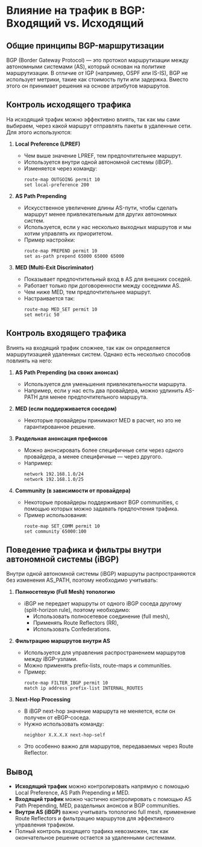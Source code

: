 # Влияние на трафик в BGP: Входящий vs. Исходящий

## Общие принципы BGP-маршрутизации
BGP (Border Gateway Protocol) — это протокол маршрутизации между автономными системами (AS), который основан на политике маршрутизации. В отличие от IGP (например, OSPF или IS-IS), BGP не использует метрики, такие как стоимость пути или задержка. Вместо этого он принимает решения на основе атрибутов маршрутов.

## Контроль исходящего трафика
На исходящий трафик можно эффективно влиять, так как мы сами выбираем, через какой маршрут отправлять пакеты в удаленные сети. Для этого используются:

1. **Local Preference (LPREF)**
   - Чем выше значение LPREF, тем предпочтительнее маршрут.
   - Используется внутри одной автономной системы (iBGP).
   - Изменяется через команду:
     ```
     route-map OUTGOING permit 10
     set local-preference 200
     ```

2. **AS Path Prepending**
   - Искусственное увеличение длины AS-пути, чтобы сделать маршрут менее привлекательным для других автономных систем.
   - Используется, если у нас несколько выходных маршрутов и мы хотим управлять их приоритетом.
   - Пример настройки:
     ```
     route-map PREPEND permit 10
     set as-path prepend 65000 65000 65000
     ```

3. **MED (Multi-Exit Discriminator)**
   - Показывает предпочтительный вход в AS для внешних соседей.
   - Работает только при договоренности между соседними AS.
   - Чем ниже MED, тем предпочтительнее маршрут.
   - Настраивается так:
     ```
     route-map MED_SET permit 10
     set metric 50
     ```

## Контроль входящего трафика
Влиять на входящий трафик сложнее, так как он определяется маршрутизацией удаленных систем. Однако есть несколько способов повлиять на него:

1. **AS Path Prepending (на своих анонсах)**
   - Используется для уменьшения привлекательности маршрута.
   - Например, если у нас есть два провайдера, можно удлинить AS-PATH для менее предпочтительного маршрута.

2. **MED (если поддерживается соседом)**
   - Некоторые провайдеры принимают MED в расчет, но это не гарантированное решение.

3. **Раздельная анонсация префиксов**
   - Можно анонсировать более специфичные сети через одного провайдера, а менее специфичные — через другого.
   - Например:
     ```
     network 192.168.1.0/24
     network 192.168.1.0/25
     ```

4. **Community (в зависимости от провайдера)**
   - Некоторые провайдеры поддерживают BGP communities, с помощью которых можно задавать предпочтения трафика.
   - Пример использования:
     ```
     route-map SET_COMM permit 10
     set community 65000:100
     ```

## Поведение трафика и фильтры внутри автономной системы (iBGP)
Внутри одной автономной системы (iBGP) маршруты распространяются без изменения AS_PATH, поэтому необходимо учитывать:

1. **Полносетевую (Full Mesh) топологию**
   - iBGP не передает маршруты от одного iBGP соседа другому (split-horizon rule), поэтому необходимо:
     - Использовать полносетевое соединение (full mesh),
     - Применять Route Reflectors (RR),
     - Использовать Confederations.

2. **Фильтрацию маршрутов внутри AS**
   - Используется для управления распространением маршрутов между iBGP-узлами.
   - Можно применять prefix-lists, route-maps и communities.
   - Пример:
     ```
     route-map FILTER_IBGP permit 10
     match ip address prefix-list INTERNAL_ROUTES
     ```

3. **Next-Hop Processing**
   - В iBGP next-hop значение маршрута не меняется, если он получен от eBGP-соседа.
   - Нужно использовать команду:
     ```
     neighbor X.X.X.X next-hop-self
     ```
   - Это особенно важно для маршрутов, передаваемых через Route Reflector.

## Вывод
- **Исходящий трафик** можно контролировать напрямую с помощью Local Preference, AS Path Prepending и MED.
- **Входящий трафик** можно частично контролировать с помощью AS Path Prepending, MED, раздельных анонсов и BGP communities.
- **Внутри AS (iBGP)** важно учитывать топологию full mesh, применение Route Reflectors и фильтрацию маршрутов для эффективного управления трафиком.
- Полный контроль входящего трафика невозможен, так как окончательное решение остается за удаленными системами.

